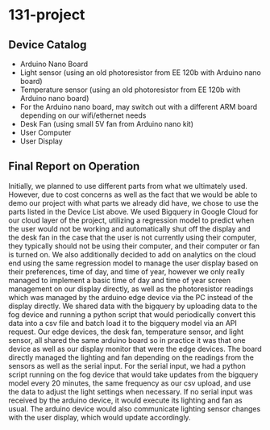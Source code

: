 # 131-project
## Device Catalog ##
- Arduino Nano Board
- Light sensor (using an old photoresistor from EE 120b with Arduino nano board)
- Temperature sensor (using an old photoresistor from EE 120b with Arduino nano board)
- For the Arduino nano board, may switch out with a different ARM board depending on our wifi/ethernet needs
- Desk Fan (using small 5V fan from Arduino nano kit)
- User Computer
- User Display

  
## Final Report on Operation ##
Initially, we planned to use different parts from what we ultimately used. However, due to cost concerns as well as the fact that we would be able to demo our project with what parts we already did have, we chose to use the parts listed in the Device List above. We used Bigquery in Google Cloud for our cloud layer of the project, utilizing a regression model to predict when the user would not be working and automatically shut off the display and the desk fan in the case that the user is not currently using their computer, they typically should not be using their computer, and their computer or fan is turned on. We also additionally decided to add on analytics on the cloud end using the same regression model to manage the user display based on their preferences, time of day, and time of year, however we only really managed to implement a basic time of day and time of year screen management on our display directly, as well as the photoresistor readings which was managed by the arduino edge device via the PC instead of the display directly. We shared data with the bigquery by uploading data to the fog device and running a python script that would periodically convert this data into a csv file and batch load it to the bigquery model via an API request. Our edge devices, the desk fan, temperature sensor, and light sensor, all shared the same arduino board so in practice it was that one device as well as our display monitor that were the edge devices. The board directly managed the lighting and fan depending on the readings from the sensors as well as the serial input. For the serial input, we had a python script running on the fog device that would take updates from the bigquery model every 20 minutes, the same frequency as our csv upload, and use the data to adjust the light settings when necessary. If no serial input was received by the arduino device, it would execute its lighting and fan as usual. The arduino device would also communicate lighting sensor changes with the user display, which would update accordingly. 
